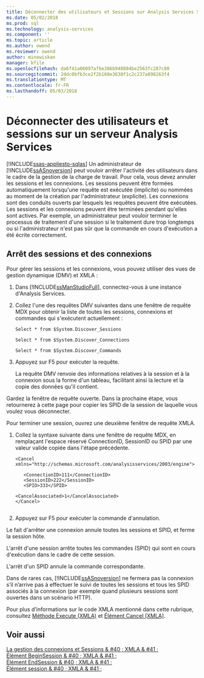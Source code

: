 ```yaml
---
title: Déconnecter des utilisateurs et Sessions sur Analysis Services Server | Documents Microsoft
ms.date: 05/02/2018
ms.prod: sql
ms.technology: analysis-services
ms.component: ''
ms.topic: article
ms.author: owend
ms.reviewer: owend
author: minewiskan
manager: kfile
ms.openlocfilehash: da6f41a06097af6e386b940804be2563fc287c80
ms.sourcegitcommit: 2ddc0bfb3ce2f2b160e3638f1c2c237a898263f4
ms.translationtype: MT
ms.contentlocale: fr-FR
ms.lasthandoff: 05/03/2018
---
```

# <a name="disconnect-users-and-sessions-on-analysis-services-server"></a>Déconnecter des utilisateurs et sessions sur un serveur Analysis Services
[!INCLUDE[ssas-appliesto-sqlas](../../includes/ssas-appliesto-sqlas.md)]
  Un administrateur de [!INCLUDE[ssASnoversion](../../includes/ssasnoversion-md.md)] peut vouloir arrêter l'activité des utilisateurs dans le cadre de la gestion de la charge de travail. Pour cela, vous devez annuler les sessions et les connexions. Les sessions peuvent être formées automatiquement lorsqu'une requête est exécutée (implicite) ou nommées au moment de la création par l'administrateur (explicite). Les connexions sont des conduits ouverts par lesquels les requêtes peuvent être exécutées. Les sessions et les connexions peuvent être terminées pendant qu'elles sont actives. Par exemple, un administrateur peut vouloir terminer le processus de traitement d'une session si le traitement dure trop longtemps ou si l'administrateur n'est pas sûr que la commande en cours d'exécution a été écrite correctement.  
  
## <a name="ending-sessions-and-connections"></a>Arrêt des sessions et des connexions  
 Pour gérer les sessions et les connexions, vous pouvez utiliser des vues de gestion dynamique (DMV) et XMLA :  
  
1.  Dans [!INCLUDE[ssManStudioFull](../../includes/ssmanstudiofull-md.md)], connectez-vous à une instance d'Analysis Services.  
  
2.  Collez l'une des requêtes DMV suivantes dans une fenêtre de requête MDX pour obtenir la liste de toutes les sessions, connexions et commandes qui s'exécutent actuellement :  
  
     `Select * from $System.Discover_Sessions`  
  
     `Select * from $System.Discover_Connections`  
  
     `Select * from $System.Discover_Commands`  
  
3.  Appuyez sur F5 pour exécuter la requête.  
  
     La requête DMV renvoie des informations relatives à la session et à la connexion sous la forme d'un tableau, facilitant ainsi la lecture et la copie des données qu'il contient.  
  
 Gardez la fenêtre de requête ouverte. Dans la prochaine étape, vous retournerez à cette page pour copier les SPID de la session de laquelle vous voulez vous déconnecter.  
  
 Pour terminer une session, ouvrez une deuxième fenêtre de requête XMLA.  
  
1.  Collez la syntaxe suivante dans une fenêtre de requête MDX, en remplaçant l'espace réservé ConnectionID, SessionID ou SPID par une valeur valide copiée dans l'étape précédente.  
  
    ```  
    <Cancel xmlns="http://schemas.microsoft.com/analysisservices/2003/engine">  
  
       <ConnectionID>111</ConnectionID>  
       <SessionID>222</SessionID>  
       <SPID>333</SPID>  
  
    <CancelAssociated>1</CancelAssociated>  
    </Cancel>  
  
    ```  
  
2.  Appuyez sur F5 pour exécuter la commande d'annulation.  
  
 Le fait d'arrêter une connexion annule toutes les sessions et SPID, et ferme la session hôte.  
  
 L'arrêt d'une session arrête toutes les commandes (SPID) qui sont en cours d'exécution dans le cadre de cette session.  
  
 L'arrêt d'un SPID annule la commande correspondante.  
  
 Dans de rares cas, [!INCLUDE[ssASnoversion](../../includes/ssasnoversion-md.md)] ne fermera pas la connexion s’il n’arrive pas à effectuer le suivi de toutes les sessions et tous les SPID associés à la connexion (par exemple quand plusieurs sessions sont ouvertes dans un scénario HTTP).  
  
 Pour plus d’informations sur le code XMLA mentionné dans cette rubrique, consultez [Méthode Execute &#40;XMLA&#41;](../../analysis-services/xmla/xml-elements-methods-execute.md) et [Élément Cancel &#40;XMLA&#41;](../../analysis-services/xmla/xml-elements-commands/cancel-element-xmla.md).  
  
## <a name="see-also"></a>Voir aussi  
 [La gestion des connexions et Sessions & #40 ; XMLA & #41 ;](../../analysis-services/multidimensional-models-scripting-language-assl-xmla/managing-connections-and-sessions-xmla.md)   
 [Élément BeginSession & #40 ; XMLA & #41 ;](../../analysis-services/xmla/xml-elements-headers/beginsession-element-xmla.md)   
 [Élément EndSession & #40 ; XMLA & #41 ;](../../analysis-services/xmla/xml-elements-headers/endsession-element-xmla.md)   
 [Élément session & #40 ; XMLA & #41 ;](../../analysis-services/xmla/xml-elements-headers/session-element-xmla.md)  
  
  
